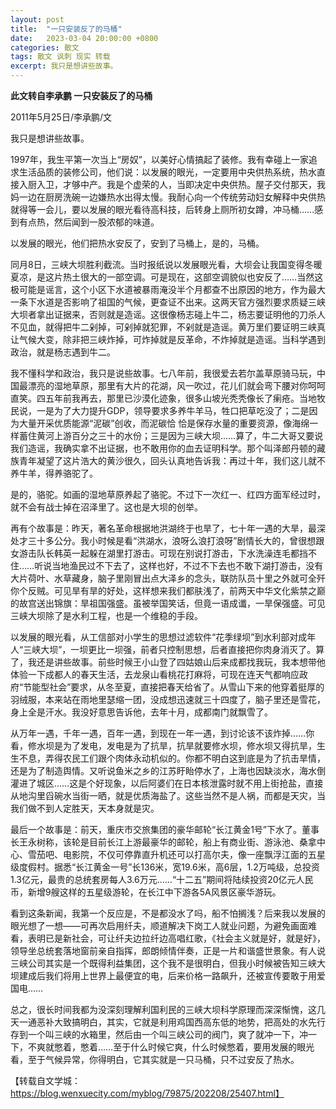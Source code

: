 ```yaml
---
layout: post
title:  "一只安装反了的马桶"
date:   2023-03-04 20:00:00 +0800
categories: 散文
tags: 散文 讽刺 现实 转载
excerpt: 我只是想讲些故事。
---
```


**此文转自李承鹏 一只安装反了的马桶**

2011年5月25日/李承鹏/文

我只是想讲些故事。

1997年，我生平第一次当上“房奴”，以美好心情搞起了装修。我有幸碰上一家追求生活品质的装修公司，他们说：以发展的眼光，一定要用中央供热系统，热水直接入厨入卫，才够中产。我是个虚荣的人，当即决定中央供热。屋子交付那天，我妈一边在厨房洗碗一边嫌热水出得太慢。我耐心向一个传统劳动妇女解释中央供热就得等一会儿，要以发展的眼光看待高科技，后转身上厕所初女蹲，冲马桶……感到有点热，然后闻到一股浓郁的味道。

以发展的眼光，他们把热水安反了，安到了马桶上，是的，马桶。

同月8日，三峡大坝胜利截流。当时报纸说以发展眼光看，大坝会让我国变得冬暖夏凉，是这片热土很大的一部空调。可是现在，这部空调貌似也安反了……当然这极可能是谣言，这个小区下水道被暴雨淹没半个月都查不出原因的地方，作为最大一条下水道是否影响了祖国的气候，更查证不出来。这两天官方强烈要求质疑三峡大坝者拿出证据来，否则就是造谣。这很像杨志碰上牛二，杨志要证明他的刀杀人不见血，就得把牛二剁掉，可剁掉就犯罪，不剁就是造谣。黄万里们要证明三峡真让气候大变，除非把三峡炸掉，可炸掉就是反革命，不炸掉就是造谣。当科学遇到政治，就是杨志遇到牛二。

我不懂科学和政治，我只是说些故事。七八年前，我很爱去若尔盖草原骑马玩，中国最漂亮的湿地草原，那里有大片的花湖，风一吹过，花儿们就会弯下腰对你呵呵直笑。四五年前我再去，那里已沙漠化迹象，很多山坡光秃秃像长了瘌疮。当地牧民说，一是为了大力提升GDP，领导要求多养牛羊马，牲口把草吃没了；二是因为大量开采优质能源“泥碳”创收，而泥碳恰 恰是保存水量的重要资源，像海绵一样蓄住黄河上游百分之三十的水份；三是因为三峡大坝……算了，牛二大哥又要说我们造谣，我确实拿不出证据，也不敢用你的血去证明科学。那个叫泽郎丹顿的藏族青年凝望了这片浩大的黄沙很久，回头认真地告诉我：再过十年，我们这儿就不养牛羊，得养骆驼了。

是的，骆驼。如画的湿地草原养起了骆驼。不过下一次红一、红四方面军经过时，就不会有战士掉在沼泽里了。这也是大坝的创举。

再有个故事是：昨天，著名革命根据地洪湖终于也旱了，七十年一遇的大旱，最深处才三十多公分。我小时候是看“洪湖水，浪呀么浪打浪呀”剧情长大的，曾很想跟女游击队长韩英一起躲在湖里打游击。可现在别说打游击，下水洗澡连毛都挡不住……听说当地渔民过不下去了，这样也好，不过不下去也不敢下湖打游击，没有大片荷叶、水草藏身，脑子里刚冒出点大泽乡的念头，联防队员十里之外就可全歼你个反贼。可见旱有旱的好处，这样想来我们都肤浅了，前两天中华文化紫禁之巅的故宫送出锦旗：旱祖国强盛。虽被举国笑话，但竟一语成谶，一旱保强盛。可见三峡大坝除了是水利工程，也是一个维稳的手段。

以发展的眼光看，从工信部对小学生的思想过滤软件“花季绿坝”到水利部对成年人“三峡大坝”，一坝更比一坝强，前者只控制思想，后者直接把你肉身消灭了。算了，我还是讲些故事。前些时候王小山登了四姑娘山后来成都找我玩，我本想带他体验一下成都人的春天生活，去龙泉山看桃花打麻将，可现在连天气都响应政府“节能型社会”要求，从冬至夏，直接把春天给省了。从雪山下来的他穿着挺厚的羽绒服，本来站在雨地里瑟缩一团，没成想迅速就三十四度了，脑子里还是雪花，身上全是汗水。我没好意思告诉他，去年十月，成都南门就飘雪了。

从万年一遇，千年一遇，百年一遇，到现在一年一遇，到讨论该不该炸掉……你看，修水坝是为了发电，发电是为了抗旱，抗旱就要修水坝，修水坝又得抗旱，生生不息，弄得农民工们跟个肉体永动机似的。你都不明白这到底是为了抗击旱情，还是为了制造舆情。又听说鱼米之乡的江苏盱眙停水了，上海也因缺淡水，海水倒灌进了城区……这是个好现象，以后阿婆们在日本核泄露时就不用上街抢盐，直接从地沟里舀碗水当街一晒，就是优质海盐了。这些当然不是人祸，而都是天灾，当我们做不到人定胜天，天本身就是灾。

最后一个故事是：前天，重庆市交旅集团的豪华邮轮“长江黄金1号”下水了。董事长王永树称，该轮是目前长江上游最豪华的邮轮，船上有商业街、游泳池、桑拿中心、雪茄吧、电影院，不仅可停靠直升机还可以打高尔夫，像一座飘浮江面的五星级度假村。据悉“长江黄金一号”长136米，宽19.6米，高6层，1.2万吨级，总投资1.3亿元，最贵的总统套房每人3.6万元……“十二五”期间将陆续投资20亿元人民币，新增9艘这样的五星级游轮，在长江中下游各5A风景区豪华游玩。

看到这条新闻，我第一个反应是，不是都没水了吗，船不怕搁浅？后来我以发展的眼光想了一想——可再次启用纤夫，顺道解决下岗工人就业问题，为避免画面难看，表明已是新社会，可让纤夫边拉纤边高唱红歌，《社会主义就是好，就是好》，领导坐总统套落地窗前亲自指挥，郎朗倾情伴奏，正是一片和谐盛世景象。有人说三峡公司其实是一个既得利益集团，这个我不是很明白，但我小时候被告知三峡大坝建成后我们将用上世界上最便宜的电，后来价格一路飙升，还被宣传要敢于用爱国电……

总之，很长时间我都为没深刻理解利国利民的三峡大坝科学原理而深深惭愧，这几天一通恶补大致搞明白，其实，它就是利用鸡国西高东低的地势，把高处的水先行存到一个叫三峡的水箱里，然后由一个叫三峡公司的阀门，爽了就冲一下，冲一下，不爽就憋着，憋着……至于什么时候它爽，什么时候憋着，要用发展的眼光看，至于气候异常，你得明白，它其实就是一只马桶，只不过安反了热水。

【转载自文学城：https://blog.wenxuecity.com/myblog/79875/202208/25407.html】